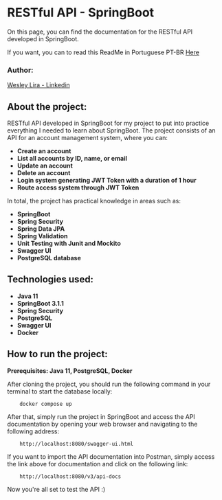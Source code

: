 # RESTful API - SpringBoot

On this page, you can find the documentation for the RESTful API developed in SpringBoot.

If you want, you can to read this ReadMe in Portuguese PT-BR [Here](aboutProject/PT_BR_ReadME.md)

### Author:

[Wesley Lira - Linkedin](https://www.linkedin.com/in/wesley-lira-9204b8205/)

## About the project:

RESTful API developed in SpringBoot for my project to put into practice everything I needed to learn about SpringBoot. The project consists of an API for an account management system, where you can:

- **Create an account**
- **List all accounts by ID, name, or email**
- **Update an account**
- **Delete an account**
- **Login system generating JWT Token with a duration of 1 hour**
- **Route access system through JWT Token**

In total, the project has practical knowledge in areas such as:

- **SpringBoot**
- **Spring Security**
- **Spring Data JPA**
- **Spring Validation**
- **Unit Testing with Junit and Mockito**
- **Swagger UI**
- **PostgreSQL database**

## Technologies used:

- **Java 11**
- **SpringBoot 3.1.1**
- **Spring Security**
- **PostgreSQL**
- **Swagger UI**
- **Docker**

## How to run the project:

**Prerequisites: Java 11, PostgreSQL, Docker**

After cloning the project, you should run the following command in your terminal to start
the database locally:

```
    docker compose up
```

After that, simply run the project in SpringBoot and access the API documentation by opening
your web browser and navigating to the following address:

```
    http://localhost:8080/swagger-ui.html
```

If you want to import the API documentation into Postman, simply access the link above
for documentation and click on the following link:

```
    http://localhost:8080/v3/api-docs
```

Now you're all set to test the API :)